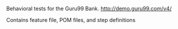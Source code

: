Behavioral tests for the Guru99 Bank.
http://demo.guru99.com/v4/

Contains feature file, POM files, and step definitions
